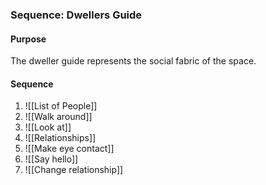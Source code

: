 ### Sequence: Dwellers Guide
#### Purpose
The dweller guide represents the social fabric of the space.

#### Sequence
1. ![[List of People]]
2. ![[Walk around]]
3. ![[Look at]]
4. ![[Relationships]]
5. ![[Make eye contact]]
6. ![[Say hello]]
7. ![[Change relationship]]
